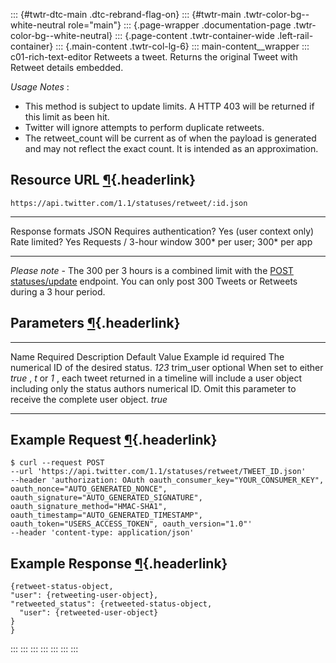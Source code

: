 ::: {#twtr-dtc-main .dtc-rebrand-flag-on}
::: {#twtr-main .twtr-color-bg--white-neutral role="main"}
::: {.page-wrapper .documentation-page .twtr-color-bg--white-neutral}
::: {.page-content .twtr-container-wide .left-rail-container}
::: {.main-content .twtr-col-lg-6}
::: main-content__wrapper
::: c01-rich-text-editor
Retweets a tweet. Returns the original Tweet with Retweet details
embedded.

*Usage Notes* :

-   This method is subject to update limits. A HTTP 403 will be returned
    if this limit as been hit.
-   Twitter will ignore attempts to perform duplicate retweets.
-   The retweet_count will be current as of when the payload is
    generated and may not reflect the exact count. It is intended as an
    approximation.

## Resource URL [¶](#resource-url){.headerlink}

` https://api.twitter.com/1.1/statuses/retweet/:id.json `

  -------------------------- -------------------------------
  Response formats           JSON
  Requires authentication?   Yes (user context only)
  Rate limited?              Yes
  Requests / 3-hour window   300\* per user; 300\* per app
  -------------------------- -------------------------------

*Please note* - The 300 per 3 hours is a combined limit with the [POST
statuses/update](https://developer.twitter.com/en/docs/tweets/post-and-engage/api-reference/post-statuses-update)
endpoint. You can only post 300 Tweets or Retweets during a 3 hour
period.

## Parameters [¶](#parameters){.headerlink}

  ----------- ---------- ---------------------------------------------------------------------------------------------------------------------------------------------------------------------------------------------------------------- --------------- ---------
  Name        Required   Description                                                                                                                                                                                                      Default Value   Example
  id          required   The numerical ID of the desired status.                                                                                                                                                                                          *123*
  trim_user   optional   When set to either *true* , *t* or *1* , each tweet returned in a timeline will include a user object including only the status authors numerical ID. Omit this parameter to receive the complete user object.                   *true*
  ----------- ---------- ---------------------------------------------------------------------------------------------------------------------------------------------------------------------------------------------------------------- --------------- ---------

## Example Request [¶](#example-request){.headerlink}

    $ curl --request POST 
    --url 'https://api.twitter.com/1.1/statuses/retweet/TWEET_ID.json' 
    --header 'authorization: OAuth oauth_consumer_key="YOUR_CONSUMER_KEY", oauth_nonce="AUTO_GENERATED_NONCE", oauth_signature="AUTO_GENERATED_SIGNATURE", oauth_signature_method="HMAC-SHA1", oauth_timestamp="AUTO_GENERATED_TIMESTAMP", oauth_token="USERS_ACCESS_TOKEN", oauth_version="1.0"' 
    --header 'content-type: application/json'

## Example Response [¶](#example-response){.headerlink}

    {retweet-status-object,
    "user": {retweeting-user-object},
    "retweeted_status": {retweeted-status-object,
      "user": {retweeted-user-object}
    }
    }
:::
:::
:::
:::
:::
:::
:::
